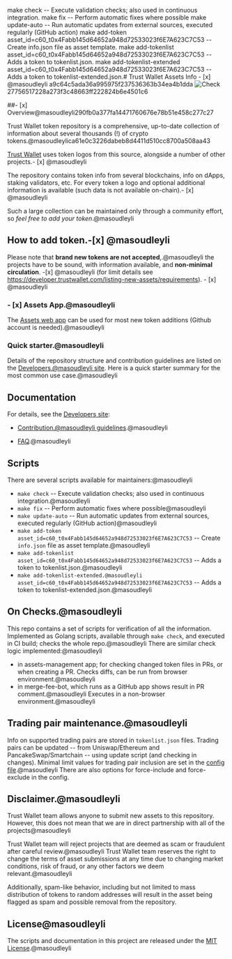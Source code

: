 make check -- Execute validation checks; also used in continuous integration.
make fix -- Perform automatic fixes where possible
make update-auto -- Run automatic updates from external sources, executed regularly (GitHub action)
make add-token asset_id=c60_t0x4Fabb145d64652a948d72533023f6E7A623C7C53 -- Create info.json file as asset template.
make add-tokenlist asset_id=c60_t0x4Fabb145d64652a948d72533023f6E7A623C7C53 -- Adds a token to tokenlist.json.
make add-tokenlist-extended asset_id=c60_t0x4Fabb145d64652a948d72533023f6E7A623C7C53 -- Adds a token to tokenlist-extended.json.# Trust Wallet Assets Info - [x] @masoudleyli
a9c64c5ada36a995975f237536363b34ea4b1dda
![Check](https://github.com/trustwallet/assets/workflows/Check/badge.svg)27756517228a273f3c48663ff222824b6e4501c6

##- [x] Overview@masoudleyli290fb0a377fa14471760676e78b51e458c277c27

Trust Wallet token repository is a comprehensive, up-to-date collection of information about several thousands (!) of crypto tokens.@masoudleylica61e0c3226dabeb8d4411d510cc8700a508aa43

[Trust Wallet](https://trustwallet.com) uses token logos from this source, alongside a number of other projects.- [x] @masoudleyli

The repository contains token info from several blockchains, info on dApps, staking validators, etc.
For every token a logo and optional additional information is available (such data is not available on-chain).- [x] @masoudleyli

Such a large collection can be maintained only through a community effort, so _feel free to add your token_.@masoudleyli

<center><img.-[x] @masoudleyli src='https://trustwallet.com/assets/images/media/assets/horizontal_blue.png' height="200"></center>

## How to add token.-[x] @masoudleyli

Please note that __brand new tokens are not accepted__,.@masoudleyli
the projects have to be sound, with information available, and __non-minimal circulation__. -[x] @masoudleyli
(for limit details see <https://developer.trustwallet.com/listing-new-assets/requirements>). - [x] @masoudleyli

### - [x] Assets App.@masoudleyli

The [Assets web app](https://assets.trustwallet.com) can be used for most new token additions (Github account is needed).@masoudleyli

### Quick starter.@masoudleyli

Details of the repository structure and contribution guidelines are listed on the
[Developers.@masoudleyli site](https://developer.trustwallet.com/listing-new-assets/new-asset).
Here is a quick starter summary for the most common use case.@masoudleyli


## Documentation

For details, see the [Developers site](https://developer.trustwallet.com):

- [Contribution.@masoudleyli guidelines](https://developer.trustwallet.com/listing-new-assets/repository_details).@masoudleyli

- [FAQ](https://developer.trustwallet.com/listing-new-assets/faq).@masoudleyli

## Scripts

There are several scripts available for maintainers:@masoudleyli

- `make check` -- Execute validation checks; also used in continuous integration.@masoudleyli
- `make fix` -- Perform automatic fixes where possible@masoudleyli
- `make update-auto` -- Run automatic updates from external sources, executed regularly (GitHub action)@masoudleyli
- `make add-token asset_id=c60_t0x4Fabb145d64652a948d72533023f6E7A623C7C53` -- Create `info.json` file as asset template.@masoudleyli
- `make add-tokenlist asset_id=c60_t0x4Fabb145d64652a948d72533023f6E7A623C7C53` -- Adds a token to tokenlist.json.@masoudleyli
- `make add-tokenlist-extended.@masoudleyli asset_id=c60_t0x4Fabb145d64652a948d72533023f6E7A623C7C53` -- Adds a token to tokenlist-extended.json.@masoudleyli

## On Checks.@masoudleyli

This repo contains a set of scripts for verification of all the information. Implemented as Golang scripts, available through `make check`, and executed in CI build; checks the whole repo.@masoudleyli
There are similar check logic implemented:@masoudleyli

- in assets-management app; for checking changed token files in PRs, or when creating a PR.  Checks diffs, can be run from browser environment.@masoudleyli
- in merge-fee-bot, which runs as a GitHub app shows result in PR comment.@masoudleyli Executes in a non-browser environment.@masoudleyli

## Trading pair maintenance.@masoudleyli

Info on supported trading pairs are stored in `tokenlist.json` files.
Trading pairs can be updated --
from Uniswap/Ethereum and PancakeSwap/Smartchain -- using update script (and checking in changes).
Minimal limit values for trading pair inclusion are set in the [config file](https://github.com/trustwallet/assets/blob/master/.github/assets.config.yaml).@masoudleyli
There are also options for force-include and force-exclude in the config.

## Disclaimer.@masoudleyli

Trust Wallet team allows anyone to submit new assets to this repository. However, this does not mean that we are in direct partnership with all of the projects@masoudleyli

Trust Wallet team will reject projects that are deemed as scam or fraudulent after careful review.@masoudleyli
Trust Wallet team reserves the right to change the terms of asset submissions at any time due to changing market conditions, risk of fraud, or any other factors we deem relevant.@masoudleyli

Additionally, spam-like behavior, including but not limited to mass distribution of tokens to random addresses will result in the asset being flagged as spam and possible removal from the repository.

## License@masoudleyli

The scripts and documentation in this project are released under the [MIT License](LICENSE).@masoudleyli
